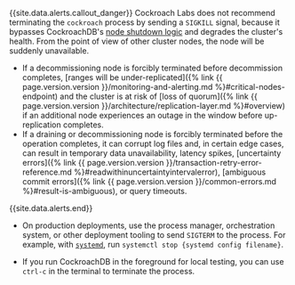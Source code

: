 {{site.data.alerts.callout_danger}}
Cockroach Labs does not recommend terminating the `cockroach` process by sending a `SIGKILL` signal, because it bypasses CockroachDB's [node shutdown logic](#node-shutdown-sequence) and degrades the cluster's health. From the point of view of other cluster nodes, the node will be suddenly unavailable.

- If a decommissioning node is forcibly terminated before decommission completes, [ranges will be under-replicated]({% link {{ page.version.version }}/monitoring-and-alerting.md %}#critical-nodes-endpoint) and the cluster is at risk of [loss of quorum]({% link {{ page.version.version }}/architecture/replication-layer.md %}#overview) if an additional node experiences an outage in the window before up-replication completes.
- If a draining or decommissioning node is forcibly terminated before the operation completes, it can corrupt log files and, in certain edge cases, can result in temporary data unavailability, latency spikes, [uncertainty errors]({% link {{ page.version.version }}/transaction-retry-error-reference.md %}#readwithinuncertaintyintervalerror), [ambiguous commit errors]({% link {{ page.version.version }}/common-errors.md %}#result-is-ambiguous), or query timeouts.

{{site.data.alerts.end}}

- On production deployments, use the process manager, orchestration system, or other deployment tooling to send `SIGTERM` to the process. For example, with [`systemd`](https://www.freedesktop.org/wiki/Software/systemd/), run `systemctl stop {systemd config filename}`.

- If you run CockroachDB in the foreground for local testing, you can use `ctrl-c` in the terminal to terminate the process.
